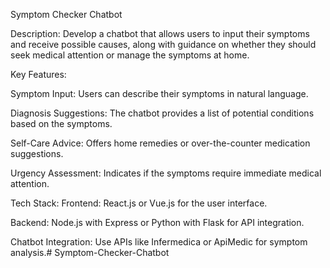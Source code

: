 Symptom Checker Chatbot

Description:
Develop a chatbot that allows users to input their symptoms and receive possible causes, along with guidance on whether they should seek medical attention or manage the symptoms at home.

Key Features:

Symptom Input: Users can describe their symptoms in natural language.

Diagnosis Suggestions: The chatbot provides a list of potential conditions based on the symptoms.

Self-Care Advice: Offers home remedies or over-the-counter medication suggestions.

Urgency Assessment: Indicates if the symptoms require immediate medical attention.

Tech Stack:
Frontend: React.js or Vue.js for the user interface.

Backend: Node.js with Express or Python with Flask for API integration.

Chatbot Integration: Use APIs like Infermedica or ApiMedic for symptom analysis.#   S y m p t o m - C h e c k e r - C h a t b o t  
 